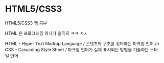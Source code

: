 # HTML5/CSS3
HTML5/CSS3 웹 공부

HTML 은 프로그래밍 아니다 솔직히 ㅋㅋ
ㅈㅅ

HTML - Hyper Text Markup Language / 콘텐츠의 구조를 정의하는 마크업 언어 /n
CSS - Cascading Style Sheet / 마크업 언어가 실제 표시되는 방법을 기술하는 스타일 언어

